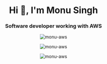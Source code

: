 <h1 align="center">Hi 👋, I'm Monu Singh</h1>
<h3 align="center">Software developer working with AWS</h3>
<p align="center"> <img src="https://komarev.com/ghpvc/?username=monu-aws&label=Profile%20views&color=0e75b6&style=flat" alt="monu-aws" /> </p>
<p align="center" ><img align="center" src="https://github-readme-streak-stats.herokuapp.com/?user=monu-aws&" alt="monu-aws" /></p>







<p align="center" ><img align="center" src="https://github-readme-stats.vercel.app/api?username=monu-aws&show_icons=true&locale=en" alt="monu-aws" /></p>



